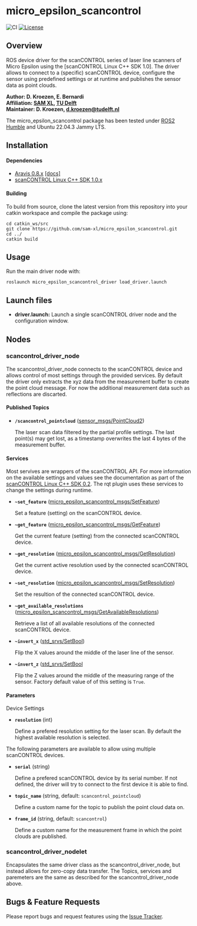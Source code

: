# micro_epsilon_scancontrol
![CI](https://github.com/sam-xl/scancontrol/workflows/CI/badge.svg) 
[![License](https://img.shields.io/badge/License-Apache%202.0-blue.svg)](https://opensource.org/licenses/Apache-2.0)

## Overview

ROS device driver for the scanCONTROL series of laser line scanners of Micro Epsilon using the [scanCONTROL Linux C++ SDK 1.0]. The driver allows to connect to a (specific) scanCONTROL device, configure the sensor using predefined settings or at runtime and publishes the sensor data as point clouds. 

**Author: D. Kroezen, E. Bernardi<br />
Affiliation: [SAM XL](https://samxl.com/), [TU Delft](https://tudelft.nl/)<br />
Maintainer: D. Kroezen, d.kroezen@tudelft.nl**

The micro_epsilon_scancontrol package has been tested under [ROS2 Humble](https://docs.ros.org/en/humble/index.html) and Ubuntu 22.04.3 Jammy LTS.

## Installation

#### Dependencies

- [Aravis 0.8.x](https://github.com/AravisProject/aravis/releases) [[docs]](https://aravisproject.github.io/aravis/)
- [scanCONTROL Linux C++ SDK 1.0.x](https://www.micro-epsilon.com/2D_3D/laser-scanner/Software/downloads/) 

#### Building

To build from source, clone the latest version from this repository into your catkin workspace and compile the package using:

	cd catkin_ws/src
	git clone https://github.com/sam-xl/micro_epsilon_scancontrol.git
	cd ../
	catkin build


<!-- ### Unit Tests

Run the unit tests with

	catkin_make run_tests_ros_package_template
 -->

## Usage

Run the main driver node with:

	roslaunch micro_epsilon_scancontrol_driver load_driver.launch

<!-- ## Config files

* **partial_profile.yaml** Configure custom partial profile settings at start-up. The default values only extract the xyz values from the measurement buffer. Adjust at your own risk! 
	- start_point: 
	- start_point_data: 
	- point_count - Number of data points, defaults to -1 (Inherit from resolution)
	- data_width:  -->

## Launch files

* **driver.launch:** Launch a single scanCONTROL driver node and the configuration window. 
<!-- 
     Arguments

     - **`show_rqt_plugin`** Display the rqt plugin to reconfigure the sensor on start-up. Default: `true`. -->

## Nodes

### scancontrol_driver_node

The scancontrol_driver_node connects to the scanCONTROL device and allows control of most settings through the provided services. By default the driver only extracts the xyz data from the measurement buffer to create the point cloud message. For now the additional measurement data such as reflections are discarted. 

#### Published Topics

* **`/scancontrol_pointcloud`** ([sensor_msgs/PointCloud2])

	The laser scan data filtered by the partial profile settings. The last point(s) may get lost, as a timestamp overwrites the last 4 bytes of the measurement buffer.


#### Services
Most servives are wrappers of the scanCONTROL API. For more information on the available settings and values see the documentation as part of the [scanCONTROL Linux C++ SDK 0.2](https://www.micro-epsilon.com/2D_3D/laser-scanner/Software/downloads/). The rqt plugin uses these services to change the settings during runtime. 

* **`~set_feature`** ([micro_epsilon_scancontrol_msgs/SetFeature])

	Set a feature (setting) on the scanCONTROL device. 


* **`~get_feature`** ([micro_epsilon_scancontrol_msgs/GetFeature])

	Get the current feature (setting) from the connected scanCONTROL device. 

* **`~get_resolution`** ([micro_epsilon_scancontrol_msgs/GetResolution])

	Get the current active resolution used by the connected scanCONTROL device.

* **`~set_resolution`** ([micro_epsilon_scancontrol_msgs/SetResolution])

	Set the resultion of the connected scanCONTROL device.

* **`~get_available_resolutions`** ([micro_epsilon_scancontrol_msgs/GetAvailableResolutions])

	Retrieve a list of all available resolutions of the connected scanCONTROL device. 

* **`~invert_x`** ([std_srvs/SetBool])

	Flip the X values around the middle of the laser line of the sensor.  

* **`~invert_z`** ([std_srvs/SetBool]

	Flip the Z values around the middle of the measuring range of the sensor. Factory default value of of this setting is `True`.

#### Parameters
Device Settings
* **`resolution`** (int)

	Define a prefered resolution setting for the laser scan. By default the highest available resolution is selected.

The following parameters are available to allow using multiple scanCONTROL devices.

* **`serial`** (string)

	Define a prefered scanCONTROL device by its serial number. If not defined, the driver will try to connect to the first device it is able to find. 

* **`topic_name`** (string, default: `scancontrol_pointcloud`)

	Define a custom name for the topic to publish the point cloud data on. 

* **`frame_id`** (string, default: `scancontrol`)

	Define a custom name for the measurement frame in which the point clouds are published.



### scancontrol_driver_nodelet

Encapsulates the same driver class as the scancontrol_driver_node, but instead allows for zero-copy data transfer. The Topics, services and paremeters are the same as described for the scancontrol_driver_node above. 


## Bugs & Feature Requests

Please report bugs and request features using the [Issue Tracker](https://github.com/sam-xl/scancontrol/issues).


[ROS]: http://www.ros.org
[scanCONTROL Linux C++ SDK 0.2]: (https://www.micro-epsilon.com/2D_3D/laser-scanner/Software/downloads/)
[sensor_msgs/PointCloud2]: http://docs.ros.org/api/sensor_msgs/html/msg/PointCloud2.html
[micro_epsilon_scancontrol_msgs/GetAvailableResolutions]: https://github.com/sam-xl/scancontrol/blob/master/micro_epsilon_scancontrol_msgs/srv/GetAvailableResolutions.srv
[micro_epsilon_scancontrol_msgs/GetFeature]: https://github.com/sam-xl/scancontrol/blob/master/micro_epsilon_scancontrol_msgs/srv/GetFeature.srv
[micro_epsilon_scancontrol_msgs/GetResolution]: https://github.com/sam-xl/scancontrol/blob/master/micro_epsilon_scancontrol_msgs/srv/GetResolution.srv
[micro_epsilon_scancontrol_msgs/SetFeature]: https://github.com/sam-xl/scancontrol/blob/master/micro_epsilon_scancontrol_msgs/srv/SetFeature.srv
[micro_epsilon_scancontrol_msgs/SetResolution]: https://github.com/sam-xl/scancontrol/blob/master/micro_epsilon_scancontrol_msgs/srv/SetResolution.srv
[std_srvs/SetBool]: http://docs.ros.org/api/std_srvs/html/srv/SetBool.html